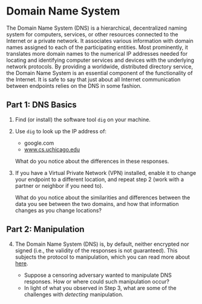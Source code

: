 # Domain Name System

The Domain Name System (DNS) is a hierarchical, decentralized naming system
for computers, services, or other resources connected to the Internet or a
private network. It associates various information with domain names assigned
to each of the participating entities. Most prominently, it translates more
domain names to the numerical IP addresses needed for locating and identifying
computer services and devices with the underlying network protocols. By
providing a worldwide, distributed directory service, the Domain Name System
is an essential component of the functionality of the Internet. It is safe to
say that just about all Internet communication between endpoints relies on the
DNS in some fashion.

## Part 1: DNS Basics

1. Find (or install) the software tool `dig` on your machine.
2. Use `dig` to look up the IP address of:

   - google.com
   - www.cs.uchicago.edu
   
   What do you notice about the differences in these responses.

3. If you have a Virtual Private Network (VPN) installed, enable it to change
   your endpoint to a different location, and repeat step 2 (work with a
   partner or neighbor if you need to).
  
   What do you notice about the similarities and differences between the data
   you see between the two domains, and how that information changes as you
   change locations?
   
## Part 2: Manipulation   

4. The Domain Name System (DNS) is, by default, neither encrypted nor signed
   (i.e., the validity of the responses is not guaranteed). This subjects the
   protocol to manipulation, which you can read more about
   [here](https://www.usenix.org/system/files/conference/usenixsecurity17/sec17-pearce.pdf).
   
   - Suppose a censoring adversary wanted to manipulate DNS responses. How or
     where could such manipulation occur?
   - In light of what you observed in Step 3, what are some of the challenges
     with *detecting* manipulation.
   
